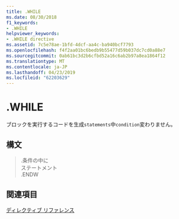 ```yaml
---
title: .WHILE
ms.date: 08/30/2018
f1_keywords:
- .WHILE
helpviewer_keywords:
- .WHILE directive
ms.assetid: 7c5e78ae-1bfd-4dcf-aa4c-ba940bcf7793
ms.openlocfilehash: f4f2aa01bc6bedb9b55477d59b037dc7cd0a88e7
ms.sourcegitcommit: 0ab61bc3d2b6cfbd52a16c6ab2b97a8ea1864f12
ms.translationtype: MT
ms.contentlocale: ja-JP
ms.lasthandoff: 04/23/2019
ms.locfileid: "62203629"
---
```

# <a name="while"></a>.WHILE

ブロックを実行するコードを生成`statements`中`condition`変わりません。

## <a name="syntax"></a>構文

> .条件の中に<br/>
> ステートメント<br/>
> .ENDW

## <a name="see-also"></a>関連項目

[ディレクティブ リファレンス](../../assembler/masm/directives-reference.md)<br/>